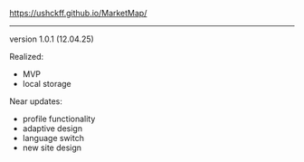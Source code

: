 https://ushckff.github.io/MarketMap/

-----------------------------------------

version 1.0.1 (12.04.25)

Realized:
- MVP
- local storage

Near updates: 
- profile functionality
- adaptive design
- language switch
- new site design

